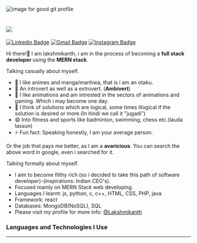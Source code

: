 
![image for good git profile](https://user-images.githubusercontent.com/50818578/130353887-25a0e484-04a9-42b5-84b1-fc246465851b.jpg)

<h1 align="left">
  <a href="https://git.io/typing-svg">
    <img src="https://readme-typing-svg.herokuapp.com/?lines=Hello+There!+🤙;Nice+to+see+you+here!&size=35&color=000000&vCenter=true">
  </a>
</h1>

[![Linkedin Badge](https://img.shields.io/badge/-Lakshmikanth_Mhetre-blue?style=for-the-badge&logo=Linkedin&logoColor=white&link=https://www.linkedin.com/in/lakshmikanth-mhetre-6375a5210/)](https://www.linkedin.com/in/lakshmikanth-mhetre-6375a5210/)
[![Gmail Badge](https://img.shields.io/badge/-lkgr892@gmail.com-c14438?style=for-the-badge&logo=Gmail&logoColor=white&link=mailto:lkgr892@gmail.com)](mailto:lkgr892.com)
[![Instagram Badge](https://img.shields.io/badge/lk_gr8-E4405F?style=for-the-badge&logo=instagram&logoColor=white&link=https://www.instagram.com/lk_gr8/)](https://www.instagram.com/lk_gr8/)
<!-- # Hi there! -->


Hi there!👋 I am lakshmikanth, i am in the process of becoming a **full stack developer** using the **MERN stack**.

Talking casually about myself.
- 🔭 I like animes and manga/manhwa, that is i am an otaku.
- 👯 An introvert as well as a extrovert. (**Ambivert**)
- 🌱 I like animations and am intrested in the sectors of animations and gaming. Which i may become one day. 
- 🤔 I think of solutions which are logical, some times illogical if the solution is desired or more.(In hindi we call it "jugadi")
- 😄 Into fitness and sports like badminton, swimming, chess etc.(lauda lassun)
- ⚡ Fun fact: Speaking honestly, I am your average person.

Or the job that pays me better, as I am a **avaricious**.
You can search the above word in google, even i searched for it.

Talking formally about myself.

- I aim to become filthy rich (so i decided to take this path of software developer)-(inspirations: Indian CEO's).
- Focused mainly on MERN Stack web developing.
- Languages I learnt: js, python, c, c++, HTML, CSS, PHP, java
- Framework: react
- Databases: MongoDB(NoSQL), SQL
- Please visit my profile for more info: [@Lakshmikanth](https://lkthegr8.github.io/lkthegr8/)
<!-- - My Check List:
	 - [x] M-MongoDB
	 - [x] Express(.js)
	 - [x] React(.js)
	 - [x] Node(.js) -->

<h3>Languages and Technologies I Use</h3><hr>

<!--
**lkthegr8/lkthegr8** is a ✨ _special_ ✨ repository because its `README.md` (this file) appears on your GitHub profile.

Here are some ideas to get you started:

- 🔭 I’m currently working on ...
- 🌱 I’m currently learning ...
- 👯 I’m looking to collaborate on ...
- 🤔 I’m looking for help with ...
- 💬 Ask me about ...
- 📫 How to reach me: ...
- 😄 Pronouns: ...
- ⚡ Fun fact: ...
-->
